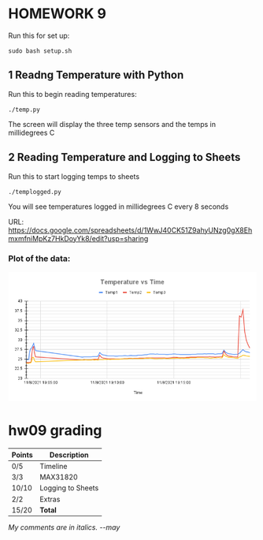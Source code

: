 # HOMEWORK 9

Run this for set up:
```
sudo bash setup.sh
```

## 1 Readng Temperature with Python
Run this to begin reading temperatures:
```
./temp.py
```
The screen will display the three temp sensors and the temps in millidegrees C

## 2 Reading Temperature and Logging to Sheets
Run this to start logging temps to sheets
```
./templogged.py
```
You will see temperatures logged in millidegrees C every 8 seconds

URL: https://docs.google.com/spreadsheets/d/1WwJ40CK51Z9ahyUNzg0gX8EhmxmfniMpKz7HkDoyYk8/edit?usp=sharing

### Plot of the data:

![alt text](https://github.com/theneltj/Embedded-Linux/blob/master/hw09/TempLog.png?raw=true)

# hw09 grading

| Points      | Description |
| ----------- | ----------- |
|  0/5 | Timeline
|  3/3 | MAX31820
| 10/10 | Logging to Sheets
|  2/2 | Extras
| 15/20 | **Total**

*My comments are in italics. --may*

